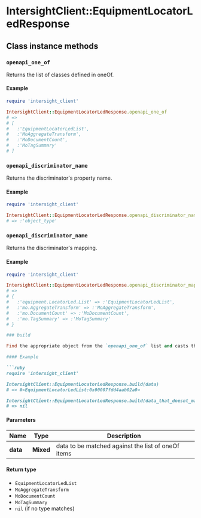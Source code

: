 # IntersightClient::EquipmentLocatorLedResponse

## Class instance methods

### `openapi_one_of`

Returns the list of classes defined in oneOf.

#### Example

```ruby
require 'intersight_client'

IntersightClient::EquipmentLocatorLedResponse.openapi_one_of
# =>
# [
#   :'EquipmentLocatorLedList',
#   :'MoAggregateTransform',
#   :'MoDocumentCount',
#   :'MoTagSummary'
# ]
```

### `openapi_discriminator_name`

Returns the discriminator's property name.

#### Example

```ruby
require 'intersight_client'

IntersightClient::EquipmentLocatorLedResponse.openapi_discriminator_name
# => :'object_type'
```

### `openapi_discriminator_name`

Returns the discriminator's mapping.

#### Example

```ruby
require 'intersight_client'

IntersightClient::EquipmentLocatorLedResponse.openapi_discriminator_mapping
# =>
# {
#   :'equipment.LocatorLed.List' => :'EquipmentLocatorLedList',
#   :'mo.AggregateTransform' => :'MoAggregateTransform',
#   :'mo.DocumentCount' => :'MoDocumentCount',
#   :'mo.TagSummary' => :'MoTagSummary'
# }

### build

Find the appropriate object from the `openapi_one_of` list and casts the data into it.

#### Example

```ruby
require 'intersight_client'

IntersightClient::EquipmentLocatorLedResponse.build(data)
# => #<EquipmentLocatorLedList:0x00007fdd4aab02a0>

IntersightClient::EquipmentLocatorLedResponse.build(data_that_doesnt_match)
# => nil
```

#### Parameters

| Name | Type | Description |
| ---- | ---- | ----------- |
| **data** | **Mixed** | data to be matched against the list of oneOf items |

#### Return type

- `EquipmentLocatorLedList`
- `MoAggregateTransform`
- `MoDocumentCount`
- `MoTagSummary`
- `nil` (if no type matches)


